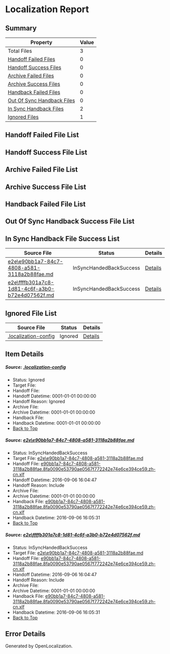 # <a name='report-top'></a> Localization Report

## Summary
 Property | Value 
 -------- | ----- 
 Total Files | 3
[ Handoff Failed Files ](#handoff-failed-list)| 0
[ Handoff Success Files ](#handoff-success-list)| 0
[ Archive Failed Files ](#archive-failed-list)| 0
[ Archive Success Files ](#archive-success-list)| 0
[ Handback Failed Files ](#handback-failed-list)| 0
[ Out Of Sync Handback Files ](#outofsync-handback-success-list)| 0
[ In Sync Handback Files ](#insync-handback-success-list)| 2
[ Ignored Files ](#ignored-list)| 1

## <a name='handoff-failed-list'></a> Handoff Failed File List

## <a name='handoff-success-list'></a> Handoff Success File List

## <a name='archive-failed-list'></a> Archive Failed File List

## <a name='archive-success-list'></a> Archive Success File List

## <a name='handback-failed-list'></a> Handback Failed File List

## <a name='outofsync-handback-success-list'></a> Out Of Sync Handback Success File List

## <a name='insync-handback-success-list'></a> In Sync Handback File Success List
 Source File | Status | Details 
 ----------- | ------ | ------- 
 [e2e\e90bb1a7-84c7-4808-a581-3118a2b88fae.md](https://github.com/OpenLocalizationTestOrg/ol-test0/blob/5e67d4bc11ee7a97b11cc4967602feb2df4f1fb9/e2e/e90bb1a7-84c7-4808-a581-3118a2b88fae.md) | InSyncHandedBackSuccess | [Details](#d7a21320fd9f77e6ba4b12be75a45c269121886b1)
 [e2e\ffffb301a7c8-1d81-4c6f-a3b0-b72e4d07562f.md](https://github.com/OpenLocalizationTestOrg/ol-test0/blob/5e67d4bc11ee7a97b11cc4967602feb2df4f1fb9/e2e/ffffb301a7c8-1d81-4c6f-a3b0-b72e4d07562f.md) | InSyncHandedBackSuccess | [Details](#d7a21320fd9f77e6ba4b12be75a45c269121886b2)

## <a name='ignored-list'></a> Ignored File List
 Source File | Status | Details 
 ----------- | ------ | ------- 
 [.localization-config](https://github.com/OpenLocalizationTestOrg/ol-test0/blob/5e67d4bc11ee7a97b11cc4967602feb2df4f1fb9/.localization-config) | Ignored | [Details](#3d4f252ac210baf56311d7e97dcc2db10974dbd20)

## Item Details
##### <a name='3d4f252ac210baf56311d7e97dcc2db10974dbd20'></a> Source: [.localization-config](https://github.com/OpenLocalizationTestOrg/ol-test0/blob/5e67d4bc11ee7a97b11cc4967602feb2df4f1fb9/.localization-config)
* Status: Ignored
* Target File: 
* Handoff File: 
* Handoff Datetime: 0001-01-01 00:00:00
* Handoff Reason: Ignored
* Archive File: 
* Archive Datetime: 0001-01-01 00:00:00
* Handback File: 
* Handback Datetime: 0001-01-01 00:00:00
* [Back to Top](#report-top)

##### <a name='d7a21320fd9f77e6ba4b12be75a45c269121886b1'></a> Source: [e2e\e90bb1a7-84c7-4808-a581-3118a2b88fae.md](https://github.com/OpenLocalizationTestOrg/ol-test0/blob/5e67d4bc11ee7a97b11cc4967602feb2df4f1fb9/e2e/e90bb1a7-84c7-4808-a581-3118a2b88fae.md)
* Status: InSyncHandedBackSuccess
* Target File: [e2e\e90bb1a7-84c7-4808-a581-3118a2b88fae.md](https://github.com/OpenLocalizationTestOrg/ol-test0-zhcn/blob/72d7418940b0ed629babbb057d93a3b5b35db2f1/e2e/e90bb1a7-84c7-4808-a581-3118a2b88fae.md)
* Handoff File: [e90bb1a7-84c7-4808-a581-3118a2b88fae.8fa0090e53790ae0567f772242e74e6ce394ce59.zh-cn.xlf](https://github.com/OpenLocalizationTestOrg/ol-test0-handoff/blob/1419fdc9bb7049e5171b26f996b0eaf405c91364/ol-handoff/OpenLocalizationTestOrg/ol-test0-zhcn/ci/ht/e90bb1a7-84c7-4808-a581-3118a2b88fae.8fa0090e53790ae0567f772242e74e6ce394ce59.zh-cn.xlf)
* Handoff Datetime: 2016-09-06 16:04:47
* Handoff Reason: Include
* Archive File: 
* Archive Datetime: 0001-01-01 00:00:00
* Handback File: [e90bb1a7-84c7-4808-a581-3118a2b88fae.8fa0090e53790ae0567f772242e74e6ce394ce59.zh-cn.xlf](https://github.com/OpenLocalizationTestOrg/ol-test0-handback/blob/36e02f270cdd838a4cce1431da9facf4016dc9bc/ol-handback/OpenLocalizationTestOrg/ol-test0-zhcn/ci/ht/e90bb1a7-84c7-4808-a581-3118a2b88fae.8fa0090e53790ae0567f772242e74e6ce394ce59.zh-cn.xlf)
* Handback Datetime: 2016-09-06 16:05:31
* [Back to Top](#report-top)

##### <a name='d7a21320fd9f77e6ba4b12be75a45c269121886b2'></a> Source: [e2e\ffffb301a7c8-1d81-4c6f-a3b0-b72e4d07562f.md](https://github.com/OpenLocalizationTestOrg/ol-test0/blob/5e67d4bc11ee7a97b11cc4967602feb2df4f1fb9/e2e/ffffb301a7c8-1d81-4c6f-a3b0-b72e4d07562f.md)
* Status: InSyncHandedBackSuccess
* Target File: [e2e\e90bb1a7-84c7-4808-a581-3118a2b88fae.md](https://github.com/OpenLocalizationTestOrg/ol-test0-zhcn/blob/72d7418940b0ed629babbb057d93a3b5b35db2f1/e2e/e90bb1a7-84c7-4808-a581-3118a2b88fae.md)
* Handoff File: [e90bb1a7-84c7-4808-a581-3118a2b88fae.8fa0090e53790ae0567f772242e74e6ce394ce59.zh-cn.xlf](https://github.com/OpenLocalizationTestOrg/ol-test0-handoff/blob/1419fdc9bb7049e5171b26f996b0eaf405c91364/ol-handoff/OpenLocalizationTestOrg/ol-test0-zhcn/ci/ht/e90bb1a7-84c7-4808-a581-3118a2b88fae.8fa0090e53790ae0567f772242e74e6ce394ce59.zh-cn.xlf)
* Handoff Datetime: 2016-09-06 16:04:47
* Handoff Reason: Include
* Archive File: 
* Archive Datetime: 0001-01-01 00:00:00
* Handback File: [e90bb1a7-84c7-4808-a581-3118a2b88fae.8fa0090e53790ae0567f772242e74e6ce394ce59.zh-cn.xlf](https://github.com/OpenLocalizationTestOrg/ol-test0-handback/blob/36e02f270cdd838a4cce1431da9facf4016dc9bc/ol-handback/OpenLocalizationTestOrg/ol-test0-zhcn/ci/ht/e90bb1a7-84c7-4808-a581-3118a2b88fae.8fa0090e53790ae0567f772242e74e6ce394ce59.zh-cn.xlf)
* Handback Datetime: 2016-09-06 16:05:31
* [Back to Top](#report-top)


## Error Details

Generated by OpenLocalization.
